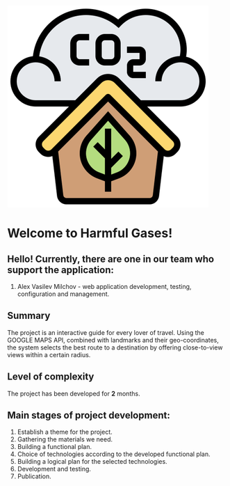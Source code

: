 ![LOGO](https://github.com/amilchov/Harmful-Gases/blob/main/logo.png)
# Welcome to Harmful Gases!

## Hello! Currently, there are one in our team who support the application:
 1. Alex Vasilev Milchov - web application development, testing, configuration and management.

## Summary

The project is an interactive guide for every lover of travel. Using the GOOGLE MAPS API, combined with landmarks and their geo-coordinates, the system selects the best route to a destination by offering close-to-view views within a certain radius.

## Level of complexity

The project has been developed for **2** months.

## Main stages of project development:

 1. Establish a theme for the project.
 2. Gathering the materials we need.
 3. Building a functional plan.
 4. Choice of technologies according to the developed functional plan.
 5. Building a logical plan for the selected technologies.
 6. Development and testing.
 7. Publication.
